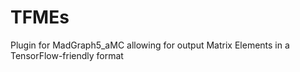 # TFMEs
Plugin for MadGraph5_aMC allowing for output Matrix Elements in a TensorFlow-friendly format

